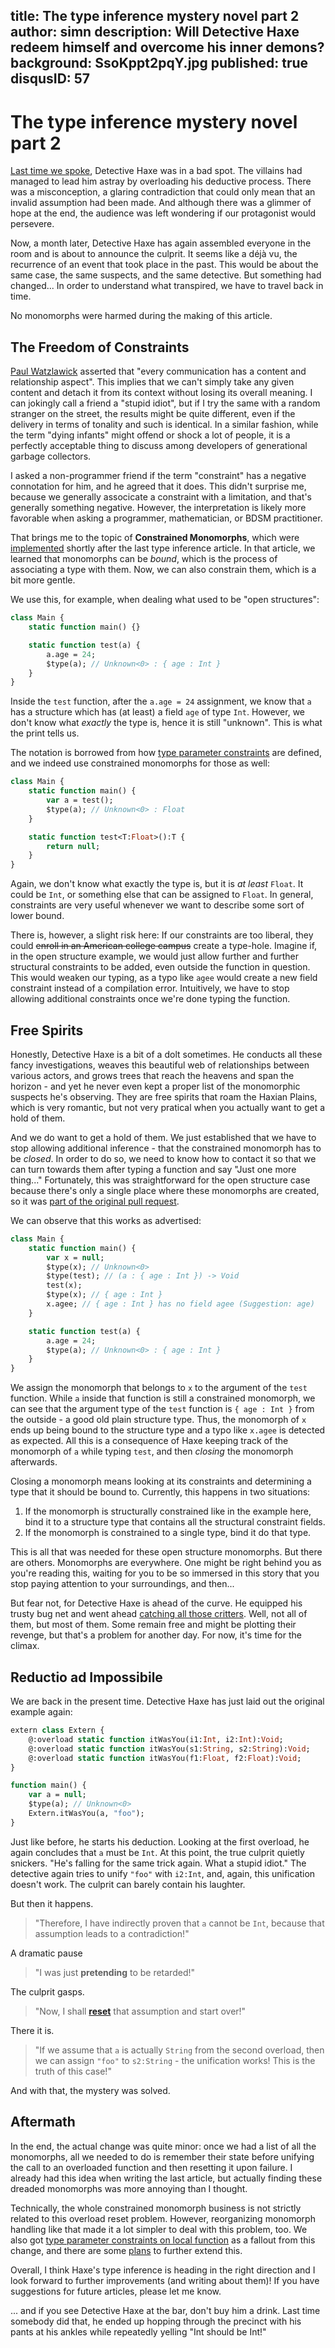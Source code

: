 title: The type inference mystery novel part 2
author: simn
description: Will Detective Haxe redeem himself and overcome his inner demons?
background: SsoKppt2pqY.jpg
published: true
disqusID: 57
---

# The type inference mystery novel part 2

[Last time we spoke](https://haxe.org/blog/type-inference-mystery-novel/), Detective Haxe was in a bad spot. The villains had managed to lead him astray by overloading his deductive process. There was a misconception, a glaring contradiction that could only mean that an invalid assumption had been made. And although there was a glimmer of hope at the end, the audience was left wondering if our protagonist would persevere.

Now, a month later, Detective Haxe has again assembled everyone in the room and is about to announce the culprit. It seems like a déjà vu, the recurrence of an event that took place in the past. This would be about the same case, the same suspects, and the same detective. But something had changed... In order to understand what transpired, we have to travel back in time.

No monomorphs were harmed during the making of this article.

## The Freedom of Constraints

[Paul Watzlawick](https://en.wikipedia.org/wiki/Paul_Watzlawick) asserted that "every communication has a content and relationship aspect". This implies that we can't simply take any given content and detach it from its context without losing its overall meaning. I can jokingly call a friend a "stupid idiot", but if I try the same with a random stranger on the street, the results might be quite different, even if the delivery in terms of tonality and such is identical. In a similar fashion, while the term "dying infants" might offend or shock a lot of people, it is a perfectly acceptable thing to discuss among developers of generational garbage collectors.

I asked a non-programmer friend if the term "constraint" has a negative connotation for him, and he agreed that it does. This didn't surprise me, because we generally associcate a constraint with a limitation, and that's generally something negative. However, the interpretation is likely more favorable when asking a programmer, mathematician, or BDSM practitioner.

That brings me to the topic of **Constrained Monomorphs**, which were [implemented](https://github.com/HaxeFoundation/haxe/pull/9549) shortly after the last type inference article. In that article, we learned that monomorphs can be *bound*, which is the process of associating a type with them. Now, we can also constrain them, which is a bit more gentle.

We use this, for example, when dealing what used to be "open structures":

```haxe
class Main {
	static function main() {}

	static function test(a) {
		a.age = 24;
		$type(a); // Unknown<0> : { age : Int }
	}
}
```

Inside the `test` function, after the `a.age = 24` assignment, we know that `a` has a structure which has (at least) a field `age` of type `Int`. However, we don't know what _exactly_ the type is, hence it is still "unknown". This is what the print tells us.

The notation is borrowed from how [type parameter constraints](https://haxe.org/manual/type-system-type-parameter-constraints.html) are defined, and we indeed use constrained monomorphs for those as well:

```haxe
class Main {
	static function main() {
		var a = test();
		$type(a); // Unknown<0> : Float
	}

	static function test<T:Float>():T {
		return null;
	}
}
```

Again, we don't know what exactly the type is, but it is _at least_ `Float`. It could be `Int`, or something else that can be assigned to `Float`. In general, constraints are very useful whenever we want to describe some sort of lower bound.

There is, however, a slight risk here: If our constraints are too liberal, they could <strike>enroll in an American college campus</strike> create a type-hole. Imagine if, in the open structure example, we would just allow further and further structural constraints to be added, even outside the function in question. This would weaken our typing, as a typo like `agee` would create a new field constraint instead of a compilation error. Intuitively, we have to stop allowing additional constraints once we're done typing the function.


## Free Spirits

Honestly, Detective Haxe is a bit of a dolt sometimes. He conducts all these fancy investigations, weaves this beautiful web of relationships between various actors, and grows trees that reach the heavens and span the horizon - and yet he never even kept a proper list of the monomorphic suspects he's observing. They are free spirits that roam the Haxian Plains, which is very romantic, but not very pratical when you actually want to get a hold of them.

And we do want to get a hold of them. We just established that we have to stop allowing additional inference - that the constrained monomorph has to be _closed_. In order to do so, we need to know how to contact it so that we can turn towards them after typing a function and say "Just one more thing..." Fortunately, this was straightforward for the open structure case because there's only a single place where these monomorphs are created, so it was [part of the original pull request](https://github.com/HaxeFoundation/haxe/pull/9549/files#diff-7751fb5a214587d52bb38306d17d7dbbR518).

We can observe that this works as advertised:

```haxe
class Main {
	static function main() {
		var x = null;
		$type(x); // Unknown<0>
		$type(test); // (a : { age : Int }) -> Void
		test(x);
		$type(x); // { age : Int }
		x.agee; // { age : Int } has no field agee (Suggestion: age)
	}

	static function test(a) {
		a.age = 24;
		$type(a); // Unknown<0> : { age : Int }
	}
}

```

We assign the monomorph that belongs to `x` to the argument of the `test` function. While `a` inside that function is still a constrained monomorph, we can see that the argument type of the `test` function is `{ age : Int }` from the outside - a good old plain structure type. Thus, the monomorph of `x` ends up being bound to the structure type and a typo like `x.agee` is detected as expected. All this is a consequence of Haxe keeping track of the monomorph of `a` while typing `test`, and then *closing* the monomorph afterwards.

Closing a monomorph means looking at its constraints and determining a type that it should be bound to. Currently, this happens in two situations:

1. If the monomorph is structurally constrained like in the example here, bind it to a structure type that contains all the structural constraint fields.
2. If the monomorph is constrained to a single type, bind it do that type.

This is all that was needed for these open structure monomorphs. But there are others. Monomorphs are everywhere. One might be right behind you as you're reading this, waiting for you to be so immersed in this story that you stop paying attention to your surroundings, and then...

But fear not, for Detective Haxe is ahead of the curve. He equipped his trusty bug net and went ahead [catching all those critters](https://github.com/HaxeFoundation/haxe/commit/5fad913a1c843fe413ae3df214ed137c60f764f4). Well, not all of them, but most of them. Some remain free and might be plotting their revenge, but that's a problem for another day. For now, it's time for the climax.


## Reductio ad Impossibile

We are back in the present time. Detective Haxe has just laid out the original example again:

```haxe
extern class Extern {
    @:overload static function itWasYou(i1:Int, i2:Int):Void;
    @:overload static function itWasYou(s1:String, s2:String):Void;
    @:overload static function itWasYou(f1:Float, f2:Float):Void;
}

function main() {
    var a = null;
    $type(a); // Unknown<0>
    Extern.itWasYou(a, "foo");
}
```

Just like before, he starts his deduction. Looking at the first overload, he again concludes that `a` must be `Int`. At this point, the true culprit quietly snickers. "He's falling for the same trick again. What a stupid idiot." The detective again tries to unify `"foo"` with `i2:Int`, and, again, this unification doesn't work. The culprit can barely contain his laughter.

But then it happens.

> "Therefore, I have indirectly proven that `a` cannot be `Int`, because that assumption leads to a contradiction!"

A dramatic pause

> "I was just **pretending** to be retarded!"

The culprit gasps.

> "Now, I shall [**reset**](https://github.com/HaxeFoundation/haxe/pull/9696) that assumption and start over!"

There it is.

> "If we assume that `a` is actually `String` from the second overload, then we can assign `"foo"` to `s2:String` - the unification works! This is the truth of this case!"

And with that, the mystery was solved.


## Aftermath

In the end, the actual change was quite minor: once we had a list of all the monomorphs, all we needed to do is remember their state before unifying the call to an overloaded function and then resetting it upon failure. I already had this idea when writing the last article, but actually finding these dreaded monomorphs was more annoying than I thought.

Technically, the whole constrained monomorph business is not strictly related to this overload reset problem. However, reorganizing monomorph handling like that made it a lot simpler to deal with this problem, too. We also got [type parameter constraints on local function](https://github.com/HaxeFoundation/haxe/issues/9559) as a fallout from this change, and there are some [plans](https://github.com/HaxeFoundation/haxe/issues/9553) to further extend this.

Overall, I think Haxe's type inference is heading in the right direction and I look forward to further improvements (and writing about them)! If you have suggestions for future articles, please let me know.

... and if you see Detective Haxe at the bar, don't buy him a drink. Last time somebody did that, he ended up hopping through the precinct with his pants at his ankles while repeatedly yelling "Int should be Int!"